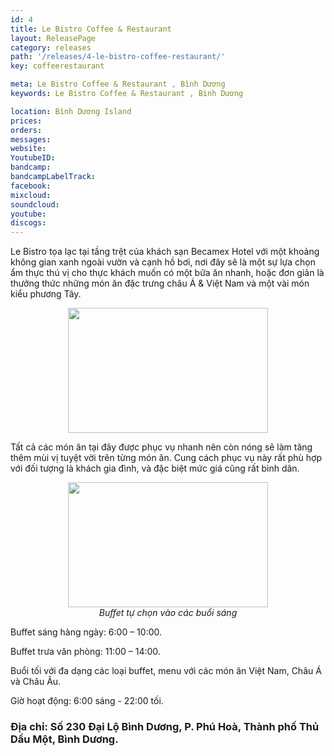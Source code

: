 ```yaml
---
id: 4
title: Le Bistro Coffee & Restaurant
layout: ReleasePage
category: releases
path: '/releases/4-le-bistro-coffee-restaurant/'
key: coffeerestaurant

meta: Le Bistro Coffee & Restaurant , Bình Dương
keywords: Le Bistro Coffee & Restaurant , Bình Dương

location: Bình Dương Island
prices: 
orders: 
messages:
website: 
YoutubeID: 
bandcamp: 
bandcampLabelTrack: 
facebook: 
mixcloud: 
soundcloud: 
youtube: 
discogs: 
---
```



Le Bistro tọa lạc tại tầng trệt của khách sạn Becamex Hotel với một khoảng không gian xanh ngoài vườn và cạnh hồ bơi, nơi đây sẽ là một sự lựa chọn ẩm thực thú vị cho thực khách muốn có một bữa ăn nhanh, hoặc đơn giản là thưởng thức những món ăn đặc trưng châu Á & Việt Nam và một vài món kiểu phương Tây. 

<div align="center"><img src="http://dulichbinhduong.org.vn/uploads/images/Becamex%201.JPG" width="320px" height="200px"></div>

Tất cả các món ăn tại đây được phục vụ nhanh nên còn nóng sẽ làm tăng thêm mùi vị tuyệt vời trên từng món ăn. Cung cách phục vụ này rất phù hợp với đối tượng là khách gia đình, và đặc biệt mức giá cũng rất bình dân.

<div align="center"><img src="http://dulichbinhduong.org.vn/uploads/images/Becamex%202.JPG.jpg" width="320px" height="200px"></div>

<center><em>Buffet tự chọn vào các buổi sáng</em></center>

Buffet sáng hàng ngày: 6:00 – 10:00.

Buffet trưa văn phòng: 11:00 – 14:00.

Buổi tối với đa dạng các loại buffet, menu với các món ăn Việt Nam, Châu Á và Châu Âu.

Giờ hoạt động: 6:00 sáng - 22:00 tối.

<h3>Địa chỉ: Số 230 Đại Lộ Bình Dương, P. Phú Hoà, Thành phố Thủ Dầu Một, Bình Dương.</h3>